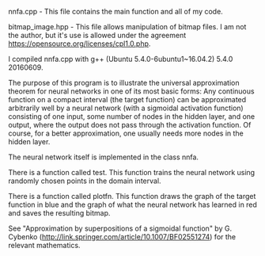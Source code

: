 nnfa.cpp - This file contains the main function and all of my code.

bitmap_image.hpp - This file allows manipulation of bitmap files. I am not the author, but it's use is allowed under the agreement https://opensource.org/licenses/cpl1.0.php.

I compiled nnfa.cpp with g++ (Ubuntu 5.4.0-6ubuntu1~16.04.2) 5.4.0 20160609.

The purpose of this program is to illustrate the universal approximation theorem for neural networks in one of its most basic forms: Any continuous function on a compact interval (the target function) can be approximated arbitrarily well by a neural network (with a sigmoidal activation function) consisting of one input, some number of nodes in the hidden layer, and one output, where the output does not pass through the activation function. Of course, for a better approximation, one usually needs more nodes in the hidden layer.

The neural network itself is implemented in the class nnfa.

There is a function called test. This function trains the neural network using randomly chosen points in the domain interval.

There is a function called plotfn. This function draws the graph of the target function in blue and the graph of what the neural network has learned in red and saves the resulting bitmap.

See "Approximation by superpositions of a sigmoidal function" by G. Cybenko (http://link.springer.com/article/10.1007/BF02551274) for the relevant mathematics.

